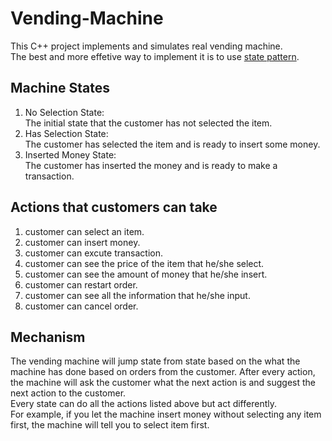 # Vending-Machine
This C++ project implements and simulates real vending machine.  
The best and more effetive way to implement it is to use [state pattern](https://en.wikipedia.org/wiki/State_pattern).  
## Machine States
1. No Selection State:  
The initial state that the customer has not selected the item.  
2. Has Selection State:  
The customer has selected the item and is ready to insert some money.  
3. Inserted Money State:  
The customer has inserted the money and is ready to make a transaction.  
## Actions that customers can take
1. customer can select an item.  
2. customer can insert money.
3. customer can excute transaction.
4. customer can see the price of the item that he/she select.
5. customer can see the amount of money that he/she insert.
6. customer can restart order.
7. customer can see all the information that he/she input.
8. customer can cancel order.
## Mechanism
The vending machine will jump state from state based on the what the machine has done based on orders from the customer. After every action, the machine will ask the customer what the next action is and suggest the next action to the customer.     
Every state can do all the actions listed above but act differently.  
For example, if you let the machine insert money without selecting any item first, the machine will tell you to select item first.
